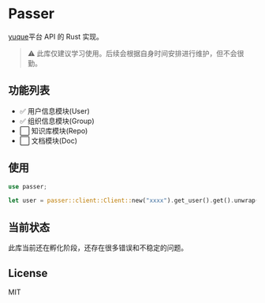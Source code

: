 # Passer
[yuque]平台 API 的 Rust 实现。

> ⚠ 此库仅建议学习使用。后续会根据自身时间安排进行维护，但不会很勤。

## 功能列表
- ✅ 用户信息模块(User)
- ✅ 组织信息模块(Group)
- ⬜ 知识库模块(Repo)
- ⬜ 文档模块(Doc)

## 使用
``` rust
use passer;

let user = passer::client::Client::new("xxxx").get_user().get().unwrap();
```

## 当前状态
此库当前还在孵化阶段，还存在很多错误和不稳定的问题。

## License
MIT

[yuque]: https://www.yuque.com
